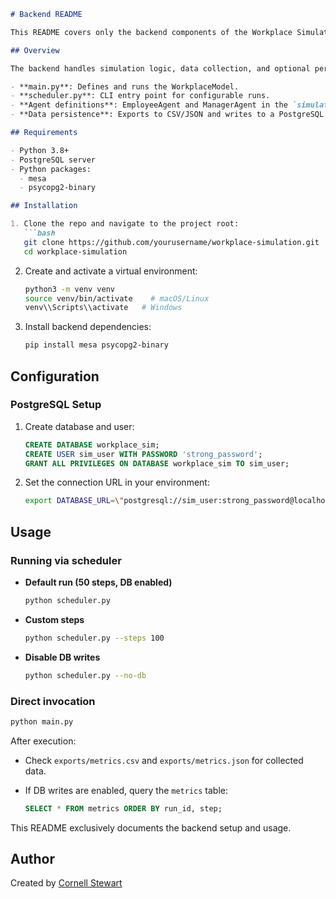 ````markdown
# Backend README

This README covers only the backend components of the Workplace Simulation project.

## Overview

The backend handles simulation logic, data collection, and optional persistence to PostgreSQL. It consists of:

- **main.py**: Defines and runs the WorkplaceModel.
- **scheduler.py**: CLI entry point for configurable runs.
- **Agent definitions**: EmployeeAgent and ManagerAgent in the `simulation/agents/` package.
- **Data persistence**: Exports to CSV/JSON and writes to a PostgreSQL `metrics` table.

## Requirements

- Python 3.8+
- PostgreSQL server
- Python packages:
  - mesa
  - psycopg2-binary

## Installation

1. Clone the repo and navigate to the project root:
   ```bash
   git clone https://github.com/yourusername/workplace-simulation.git
   cd workplace-simulation
````

2. Create and activate a virtual environment:

   ```bash
   python3 -m venv venv
   source venv/bin/activate    # macOS/Linux
   venv\\Scripts\\activate   # Windows
   ```
3. Install backend dependencies:

   ```bash
   pip install mesa psycopg2-binary
   ```

## Configuration

### PostgreSQL Setup

1. Create database and user:

   ```sql
   CREATE DATABASE workplace_sim;
   CREATE USER sim_user WITH PASSWORD 'strong_password';
   GRANT ALL PRIVILEGES ON DATABASE workplace_sim TO sim_user;
   ```
2. Set the connection URL in your environment:

   ```bash
   export DATABASE_URL=\"postgresql://sim_user:strong_password@localhost:5432/workplace_sim\"
   ```

## Usage

### Running via scheduler

* **Default run (50 steps, DB enabled)**

  ```bash
  python scheduler.py
  ```
* **Custom steps**

  ```bash
  python scheduler.py --steps 100
  ```
* **Disable DB writes**

  ```bash
  python scheduler.py --no-db
  ```

### Direct invocation

```bash
python main.py
```

After execution:

* Check `exports/metrics.csv` and `exports/metrics.json` for collected data.
* If DB writes are enabled, query the `metrics` table:

  ```sql
  SELECT * FROM metrics ORDER BY run_id, step;
  ```

This README exclusively documents the backend setup and usage.


## Author
Created by [Cornell Stewart](https://github.com/cornell-s)
```
```
